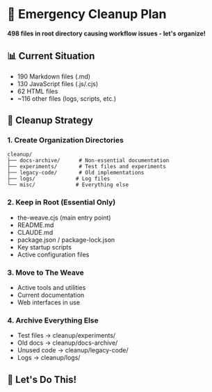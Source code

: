 # 🧹 Emergency Cleanup Plan

**498 files in root directory causing workflow issues - let's organize!**

## 📊 Current Situation
- 190 Markdown files (.md)
- 130 JavaScript files (.js/.cjs)
- 62 HTML files
- ~116 other files (logs, scripts, etc.)

## 🎯 Cleanup Strategy

### 1. Create Organization Directories
```
cleanup/
├── docs-archive/      # Non-essential documentation
├── experiments/       # Test files and experiments
├── legacy-code/       # Old implementations
├── logs/             # Log files
└── misc/             # Everything else
```

### 2. Keep in Root (Essential Only)
- the-weave.cjs (main entry point)
- README.md
- CLAUDE.md
- package.json / package-lock.json
- Key startup scripts
- Active configuration files

### 3. Move to The Weave
- Active tools and utilities
- Current documentation
- Web interfaces in use

### 4. Archive Everything Else
- Test files → cleanup/experiments/
- Old docs → cleanup/docs-archive/
- Unused code → cleanup/legacy-code/
- Logs → cleanup/logs/

## 🚀 Let's Do This!